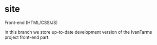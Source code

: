 site
====

Front-end (HTML/CSS/JS)

In this branch we store up-to-date development version of the IvanFarms project front-end part.
